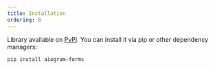 ```yaml
---
title: Installation
ordering: 0
---
```


Library available on [PyPI](https://pypi.org/project/aiogram-forms/). You can install it via pip 
or other dependency managers:

```bash
pip install aiogram-forms
```
